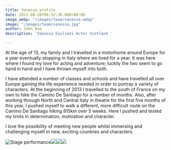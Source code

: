 ```yaml
---
title: Vanessa profile
date: 2021-08-26T06:52:36.000+00:00
image_webp: "/images/team/vanessa.webp"
image: "/images/team/vanessa.jpg"
author: John Doe
description: 'Vanessa Giuliani Actor Scotland '

---
```

At the age of 13, my family and I travelled in a motorhome around Europe for a year eventually stopping in Italy where we lived for a year. It was here where I found my love for acting and adventure; luckily the two seem to go hand in hand and I have thrown myself into both.

I have attended a number of classes and schools and have travelled all over Europe gaining the life experience needed in order to portray a variety of characters. At the beginning of 2013 I travelled to the south of France on my own to hike the Camino De Santiago for a number of months. Also, after working through North and Central Italy in theatre for the first five months of this year, I pushed myself to walk a different, more difficult route on the Camino De Santiago hiking 815km over 5 weeks. Here I pushed and tested my limits in determination, motivation and character.

I love the possibility of meeting new people whilst immersing and challenging myself in new, exciting countries and characters.

![Stage performance](/images/vanessap1.jpg "Vanessa image")![](/images/vanessap2.jpg)![](/images/vanessap3.jpg)![](/images/vanessap4.jpg)